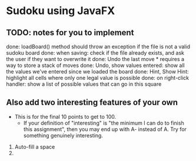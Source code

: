 # Sudoku using JavaFX

## TODO: notes for you to implement
done: loadBoard() method should throw an exception if the file is not a valid sudoku board
done: when saving: check if the file already exists, and ask the user if they want to overwrite it
done:  Undo the last move
    * requires a way to store a stack of moves
done: Undo, show values entered: show all the values we've entered since we loaded the board
done: Hint, Show Hint: highlight all cells where only one legal value is possible
done: on right-click handler: show a list of possible values that can go in this square

## Also add two interesting features of your own
* This is for the final 10 points to get to 100. 
    * If your definition of "interesting" is "the minimum I can do to finish this assignment", then you may end up with A- instead of A. Try for something genuinely interesting.

1. Auto-fill a space
2. 